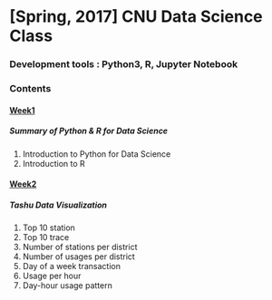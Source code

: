 # [Spring, 2017] CNU Data Science Class

### Development tools : Python3, R, Jupyter Notebook
### Contents
#### [Week1](https://github.com/Yoon-jae/Spring_2017_DataScience/tree/master/Week1)
##### Summary of Python & R for Data Science
1. Introduction to Python for Data Science
2. Introduction to R

#### [Week2](https://github.com/Yoon-jae/Spring_2017_DataScience/tree/master/Week2)
##### Tashu Data Visualization
1. Top 10 station
2. Top 10 trace
3. Number of stations per district
4. Number of usages per district
5. Day of a week transaction
6. Usage per hour
7. Day-hour usage pattern
